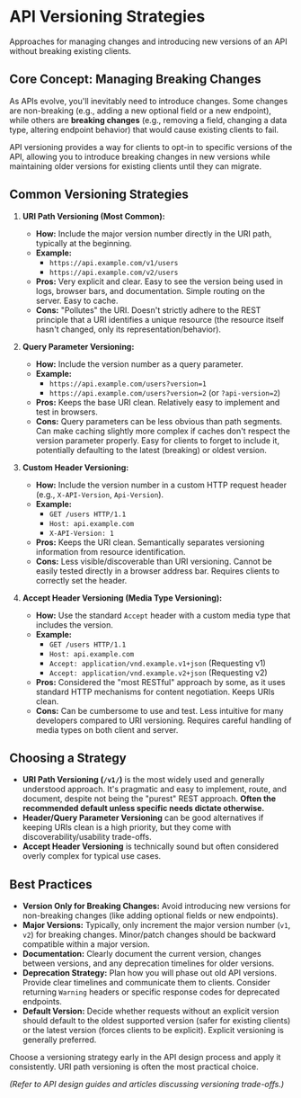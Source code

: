 # API Versioning Strategies

Approaches for managing changes and introducing new versions of an API without breaking existing clients.

## Core Concept: Managing Breaking Changes

As APIs evolve, you'll inevitably need to introduce changes. Some changes are non-breaking (e.g., adding a new optional field or a new endpoint), while others are **breaking changes** (e.g., removing a field, changing a data type, altering endpoint behavior) that would cause existing clients to fail.

API versioning provides a way for clients to opt-in to specific versions of the API, allowing you to introduce breaking changes in new versions while maintaining older versions for existing clients until they can migrate.

## Common Versioning Strategies

1.  **URI Path Versioning (Most Common):**
    *   **How:** Include the major version number directly in the URI path, typically at the beginning.
    *   **Example:**
        *   `https://api.example.com/v1/users`
        *   `https://api.example.com/v2/users`
    *   **Pros:** Very explicit and clear. Easy to see the version being used in logs, browser bars, and documentation. Simple routing on the server. Easy to cache.
    *   **Cons:** "Pollutes" the URI. Doesn't strictly adhere to the REST principle that a URI identifies a unique resource (the resource itself hasn't changed, only its representation/behavior).

2.  **Query Parameter Versioning:**
    *   **How:** Include the version number as a query parameter.
    *   **Example:**
        *   `https://api.example.com/users?version=1`
        *   `https://api.example.com/users?version=2` (or `?api-version=2`)
    *   **Pros:** Keeps the base URI clean. Relatively easy to implement and test in browsers.
    *   **Cons:** Query parameters can be less obvious than path segments. Can make caching slightly more complex if caches don't respect the version parameter properly. Easy for clients to forget to include it, potentially defaulting to the latest (breaking) or oldest version.

3.  **Custom Header Versioning:**
    *   **How:** Include the version number in a custom HTTP request header (e.g., `X-API-Version`, `Api-Version`).
    *   **Example:**
        *   `GET /users HTTP/1.1`
        *   `Host: api.example.com`
        *   `X-API-Version: 1`
    *   **Pros:** Keeps the URI clean. Semantically separates versioning information from resource identification.
    *   **Cons:** Less visible/discoverable than URI versioning. Cannot be easily tested directly in a browser address bar. Requires clients to correctly set the header.

4.  **Accept Header Versioning (Media Type Versioning):**
    *   **How:** Use the standard `Accept` header with a custom media type that includes the version.
    *   **Example:**
        *   `GET /users HTTP/1.1`
        *   `Host: api.example.com`
        *   `Accept: application/vnd.example.v1+json` (Requesting v1)
        *   `Accept: application/vnd.example.v2+json` (Requesting v2)
    *   **Pros:** Considered the "most RESTful" approach by some, as it uses standard HTTP mechanisms for content negotiation. Keeps URIs clean.
    *   **Cons:** Can be cumbersome to use and test. Less intuitive for many developers compared to URI versioning. Requires careful handling of media types on both client and server.

## Choosing a Strategy

*   **URI Path Versioning (`/v1/`)** is the most widely used and generally understood approach. It's pragmatic and easy to implement, route, and document, despite not being the "purest" REST approach. **Often the recommended default unless specific needs dictate otherwise.**
*   **Header/Query Parameter Versioning** can be good alternatives if keeping URIs clean is a high priority, but they come with discoverability/usability trade-offs.
*   **Accept Header Versioning** is technically sound but often considered overly complex for typical use cases.

## Best Practices

*   **Version Only for Breaking Changes:** Avoid introducing new versions for non-breaking changes (like adding optional fields or new endpoints).
*   **Major Versions:** Typically, only increment the major version number (`v1`, `v2`) for breaking changes. Minor/patch changes should be backward compatible within a major version.
*   **Documentation:** Clearly document the current version, changes between versions, and any deprecation timelines for older versions.
*   **Deprecation Strategy:** Plan how you will phase out old API versions. Provide clear timelines and communicate them to clients. Consider returning `Warning` headers or specific response codes for deprecated endpoints.
*   **Default Version:** Decide whether requests without an explicit version should default to the oldest supported version (safer for existing clients) or the latest version (forces clients to be explicit). Explicit versioning is generally preferred.

Choose a versioning strategy early in the API design process and apply it consistently. URI path versioning is often the most practical choice.

*(Refer to API design guides and articles discussing versioning trade-offs.)*